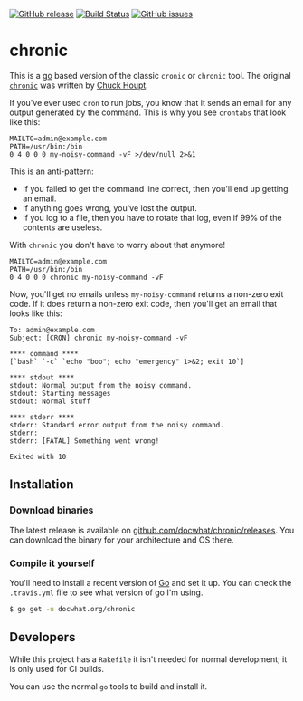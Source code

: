 [![GitHub
release](https://img.shields.io/github/release/docwhat/chronic.svg)](https://github.com/docwhat/chronic/releases)
[![Build
Status](https://travis-ci.org/docwhat/chronic.svg?branch=master)](https://travis-ci.org/docwhat/chronic)
[![GitHub
issues](https://img.shields.io/github/issues/docwhat/chronic.svg)](https://github.com/docwhat/chronic/issues)

chronic
=======

This is a [go](https://golang.org/) based version of the classic `cronic` or
`chronic` tool. The original [`chronic`](http://habilis.net/cronic/) was
written by [Chuck Houpt](http://habilis.net/chuck/).

If you've ever used `cron` to run jobs, you know that it sends an email for any
output generated by the command. This is why you see `crontabs` that look like
this:

    MAILTO=admin@example.com
    PATH=/usr/bin:/bin
    0 4 0 0 0 my-noisy-command -vF >/dev/null 2>&1

This is an anti-pattern:

-   If you failed to get the command line correct, then you'll end up getting
    an email.
-   If anything goes wrong, you've lost the output.
-   If you log to a file, then you have to rotate that log, even if 99% of the
    contents are useless.

With `chronic` you don't have to worry about that anymore!

    MAILTO=admin@example.com
    PATH=/usr/bin:/bin
    0 4 0 0 0 chronic my-noisy-command -vF

Now, you'll get no emails unless `my-noisy-command` returns a non-zero exit
code. If it does return a non-zero exit code, then you'll get an email that
looks like this:

    To: admin@example.com
    Subject: [CRON] chronic my-noisy-command -vF

    **** command ****
    [`bash` `-c` `echo "boo"; echo "emergency" 1>&2; exit 10`]

    **** stdout ****
    stdout: Normal output from the noisy command.
    stdout: Starting messages
    stdout: Normal stuff

    **** stderr ****
    stderr: Standard error output from the noisy command.
    stderr:
    stderr: [FATAL] Something went wrong!

    Exited with 10

Installation
------------

### Download binaries

The latest release is available on
[github.com/docwhat/chronic/releases](https://github.com/docwhat/chronic/releases).
You can download the binary for your architecture and OS there.

### Compile it yourself

You'll need to install a recent version of [Go](https://golang.org/) and set it
up. You can check the `.travis.yml` file to see what version of go I'm using.

``` .sh
$ go get -u docwhat.org/chronic
```

Developers
----------

While this project has a `Rakefile` it isn't needed for normal development; it
is only used for CI builds.

You can use the normal `go` tools to build and install it.
